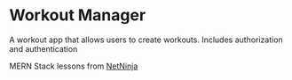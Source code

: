 # Workout Manager

A workout app that allows users to create workouts. Includes authorization and authentication





MERN Stack lessons from [NetNinja](https://www.youtube.com/@NetNinja)
